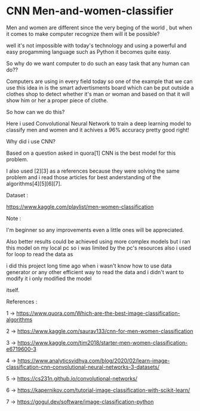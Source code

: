 # CNN Men-and-women-classifier

Men and women are different since the very beging of the world , but when it comes to make computer recognize them will it be possible?

well it's not impossible with today's technology and using a powerful and easy progamming language such as Python it becomes quite easy.

So why do we want computer to do such an easy task that any human can do??

Computers are using in every field today so one of the example that we can use this idea in is the smart advertisments board which can be put outside a clothes shop to detect whether it's man or woman and based on that it will show him or her a proper piece of clothe.

So how can we do this?

Here i used Convolutional Neural Network to train a deep learning model to classify men and women and it achives a 96% accuracy pretty good right!

Why did i use CNN?

Based on a question asked in quora[1] CNN is the best model for this problem.

I also used [2][3] as a references because they were solving the same problem and i read those articles for best anderstanding of the algorithms[4][5][6][7].

Dataset :

https://www.kaggle.com/playlist/men-women-classification


Note :

I'm beginner so any improvements even a little ones will be appreciated.

Also better results could be achieved using more complex models but i ran this model on my local pc so i was limited by the pc's resources also i used for loop to read the data as

i did this project long time ago when i wasn't know how to use data generator or any other efficient way to read the data and i didn't want to modify it i only modified the model

itself.

References :

1 -> https://www.quora.com/Which-are-the-best-image-classification-algorithms

2 -> https://www.kaggle.com/saurav133/cnn-for-men-women-classification

3 -> https://www.kaggle.com/tjm2018/starter-men-women-classification-e6719600-3

4 -> https://www.analyticsvidhya.com/blog/2020/02/learn-image-classification-cnn-convolutional-neural-networks-3-datasets/

5 -> https://cs231n.github.io/convolutional-networks/

6 -> https://kapernikov.com/tutorial-image-classification-with-scikit-learn/

7 -> https://gogul.dev/software/image-classification-python
